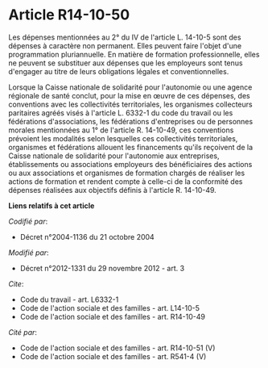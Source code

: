 # Article R14-10-50

Les dépenses mentionnées au 2° du IV de l'article L. 14-10-5 sont des dépenses à caractère non permanent. Elles peuvent faire
l'objet d'une programmation pluriannuelle. En matière de formation professionnelle, elles ne peuvent se substituer aux
dépenses que les employeurs sont tenus d'engager au titre de leurs obligations légales et conventionnelles. 

Lorsque la Caisse nationale de solidarité pour l'autonomie ou une agence régionale de santé conclut, pour la mise en œuvre de
ces dépenses, des conventions avec les collectivités territoriales, les organismes collecteurs paritaires agréés visés à
l'article L. 6332-1 du code du travail ou les fédérations d'associations, les fédérations d'entreprises ou de personnes
morales mentionnées au 1° de l'article R. 14-10-49, ces conventions prévoient les modalités selon lesquelles ces
collectivités territoriales, organismes et fédérations allouent les financements qu'ils reçoivent de la Caisse nationale de
solidarité pour l'autonomie aux entreprises, établissements ou associations employeurs des bénéficiaires des actions ou aux
associations et organismes de formation chargés de réaliser les actions de formation et rendent compte à celle-ci de la
conformité des dépenses réalisées aux objectifs définis à l'article R. 14-10-49.

**Liens relatifs à cet article**

_Codifié par_:

  - Décret n°2004-1136 du 21 octobre 2004

_Modifié par_:

  - Décret n°2012-1331 du 29 novembre 2012 - art. 3

_Cite_:

  - Code du travail - art. L6332-1
  - Code de l'action sociale et des familles - art. L14-10-5
  - Code de l'action sociale et des familles - art. R14-10-49

_Cité par_:

  - Code de l'action sociale et des familles - art. R14-10-51 (V)
  - Code de l'action sociale et des familles - art. R541-4 (V)

